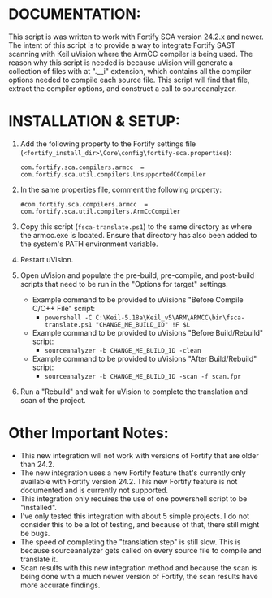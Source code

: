 # DOCUMENTATION:

This script is was written to work with Fortify SCA version 24.2.x and newer.
The intent of this script is to provide a way to integrate Fortify SAST scanning 
with Keil uVision where the ArmCC compiler is being used.
The reason why this script is needed is because uVision will generate a collection
of files with at ".__i" extension, which contains all the compiler options needed
to compile each source file. This script will find that file, extract the compiler
options, and construct a call to sourceanalyzer.

# INSTALLATION & SETUP:

1. Add the following property to the Fortify settings file (`<fortify_install_dir>\Core\config\fortify-sca.properties`):

    `com.fortify.sca.compilers.armcc  = com.fortify.sca.util.compilers.UnsupportedCCompiler`
   
2. In the same properties file, comment the following property:

   `#com.fortify.sca.compilers.armcc  = com.fortify.sca.util.compilers.ArmCcCompiler`
   
3. Copy this script (`fsca-translate.ps1`) to the same directory as where the armcc.exe
    is located. Ensure that directory has also been added to the system's
    PATH environment variable.
   
4. Restart uVision.

5. Open uVision and populate the pre-build, pre-compile, and post-build scripts 
    that need to be run in the "Options for target" settings.
   - Example command to be provided to uVisions "Before Compile C/C++ File" script:
     - `powershell -C C:\Keil-5.18a\Keil_v5\ARM\ARMCC\bin\fsca-translate.ps1 "CHANGE_ME_BUILD_ID" !F $L`
   - Example command to be provided to uVisions "Before Build/Rebuild" script:
     - `sourceanalyzer -b CHANGE_ME_BUILD_ID -clean`
   - Example command to be provided to uVisions "After Build/Rebuild" script:
     - `sourceanalyzer -b CHANGE_ME_BUILD_ID -scan -f scan.fpr`

6. Run a "Rebuild" and wait for uVision to complete the translation and scan of
    the project.

# Other Important Notes:
- This new integration will not work with versions of Fortify that are older than 24.2.
- The new integration uses a new Fortify feature that's currently only available with Fortify version 24.2. This new Fortify feature is not documented and is currently not supported.
- This integration only requires the use of one powershell script to be "installed".
- I've only tested this integration with about 5 simple projects. I do not consider this to be a lot of testing, and because of that, there still might be bugs.
- The speed of completing the "translation step" is still slow. This is because sourceanalyzer gets called on every source file to compile and translate it.
- Scan results with this new integration method and because the scan is being done with a much newer version of Fortify, the scan results have more accurate findings.
